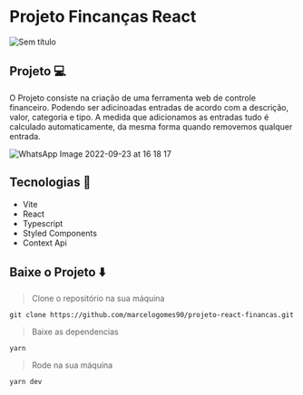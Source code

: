 # Projeto Fincanças React
 
![Sem título](https://user-images.githubusercontent.com/94990663/192042656-a3cbc69f-73e9-439f-a635-56042b165c65.png)

## Projeto :computer:

O Projeto consiste na criação de uma ferramenta web de controle financeiro. Podendo ser adicinoadas entradas de acordo com a descrição, valor, categoria e tipo. A medida que adicionamos as entradas tudo é calculado automaticamente, da mesma forma quando removemos qualquer entrada.

![WhatsApp Image 2022-09-23 at 16 18 17](https://user-images.githubusercontent.com/94990663/192042494-44eae866-2d90-4bce-a1f7-30f80a219477.jpeg) 

## Tecnologias :hammer:

- Vite
- React
- Typescript
- Styled Components
- Context Api

## Baixe o Projeto :arrow_down:	

>Clone o repositório na sua máquina

```git clone https://github.com/marcelogomes90/projeto-react-financas.git```

>Baixe as dependencias 

```yarn```

>Rode na sua máquina

```yarn dev```
